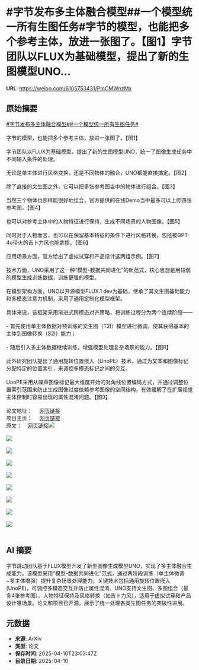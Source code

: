 # #字节发布多主体融合模型##一个模型统一所有生图任务#字节的模型，也能把多个参考主体，放进一张图了。【图1】字节团队以FLUX为基础模型，提出了新的生图模型UNO...

**URL**: https://weibo.com/6105753431/PmCMWnzMx

## 原始摘要

<a href="https://m.weibo.cn/search?containerid=231522type%3D1%26t%3D10%26q%3D%23%E5%AD%97%E8%8A%82%E5%8F%91%E5%B8%83%E5%A4%9A%E4%B8%BB%E4%BD%93%E8%9E%8D%E5%90%88%E6%A8%A1%E5%9E%8B%23&amp;extparam=%23%E5%AD%97%E8%8A%82%E5%8F%91%E5%B8%83%E5%A4%9A%E4%B8%BB%E4%BD%93%E8%9E%8D%E5%90%88%E6%A8%A1%E5%9E%8B%23" data-hide=""><span class="surl-text">#字节发布多主体融合模型#</span></a><a href="https://m.weibo.cn/search?containerid=231522type%3D1%26t%3D10%26q%3D%23%E4%B8%80%E4%B8%AA%E6%A8%A1%E5%9E%8B%E7%BB%9F%E4%B8%80%E6%89%80%E6%9C%89%E7%94%9F%E5%9B%BE%E4%BB%BB%E5%8A%A1%23&amp;extparam=%23%E4%B8%80%E4%B8%AA%E6%A8%A1%E5%9E%8B%E7%BB%9F%E4%B8%80%E6%89%80%E6%9C%89%E7%94%9F%E5%9B%BE%E4%BB%BB%E5%8A%A1%23" data-hide=""><span class="surl-text">#一个模型统一所有生图任务#</span></a><br><br>字节的模型，也能把多个参考主体，放进一张图了。【图1】<br><br>字节团队以FLUX为基础模型，提出了新的生图模型UNO，统一了图像生成任务中不同输入条件的处理。<br><br>无论是单主体进行风格变换，还是不同物体的融合，UNO都能直接搞定。【图2】<br><br>除了直接的文生图之外，它可以把多张参考图当中的物体进行组合。【图3】<br><br>当然三个物体也照样能很好地组合，官方提供的在线Demo当中最多可以上传四张参考图。【图4】<br><br>也可以对参考主体中的人物特征进行保持，生成不同场景的人物图像。【图5】<br><br>同时对于人物而言，也可以在保留基本特征的条件下进行风格转换，包括被GPT-4o带火的吉卜力风也能拿捏。【图6】<br><br>应用场景方面，官方给出了虚拟试穿和产品设计这两组示例。【图7】<br><br>技术方面，UNO采用了这一种“模型-数据共同进化”的新范式，核心思想是用较弱的模型生成训练数据，训练更强的模型。<br><br>在模型架构方面，UNO以开源模型FLUX.1 dev为基础，继承了其文生图基础能力和多模态注意力机制，采用了通用定制化模型框架。<br><br>具体来说，该框架采用渐进式跨模态对齐策略，将训练过程分为两个连续阶段——<br><br>- 首先使用单主体数据对预训练的文生图（T2I）模型进行微调，使其获得基本的主体到图像转换（S2I）能力；<br><br>- 随后引入多主体数据继续训练，增强模型处理复杂场景的能力。【图8】<br><br>此外研究团队提出了通用旋转位置嵌入（UnoPE）技术，通过为文本和图像标记分配特定的位置索引，来调控多模态标记之间的交互。<br><br>UnoPE采用从噪声图像标记最大维度开始的对角线位置编码方式，并通过调整位置索引范围来防止生成图像过度依赖参考图像的空间结构，有效缓解了在扩展视觉主体控制时容易出现的属性混淆问题。【图9】<br><br>论文地址：  <a href="https://weibo.cn/sinaurl?u=https%3A%2F%2Farxiv.org%2Fabs%2F2504.02160" data-hide=""><span class="url-icon"><img style="width: 1rem;height: 1rem" src="https://h5.sinaimg.cn/upload/2015/09/25/3/timeline_card_small_web_default.png" referrerpolicy="no-referrer"></span><span class="surl-text">网页链接</span></a>  <br>项目主页：  <a href="https://weibo.cn/sinaurl?u=https%3A%2F%2Fbytedance.github.io%2FUNO%2F" data-hide=""><span class="url-icon"><img style="width: 1rem;height: 1rem" src="https://h5.sinaimg.cn/upload/2015/09/25/3/timeline_card_small_web_default.png" referrerpolicy="no-referrer"></span><span class="surl-text">网页链接</span></a><br>原文：<a href="https://weibo.cn/sinaurl?u=https%3A%2F%2Fmp.weixin.qq.com%2Fs%2Fh4fkShoOG_Fi66fksXaJGw" data-hide=""><span class="url-icon"><img style="width: 1rem;height: 1rem" src="https://h5.sinaimg.cn/upload/2015/09/25/3/timeline_card_small_web_default.png" referrerpolicy="no-referrer"></span><span class="surl-text">网页链接</span></a><img style="" src="https://tvax1.sinaimg.cn/large/006Fd7o3gy1i0bt085vt4j30zk0dx48j.jpg" referrerpolicy="no-referrer"><br><br><img style="" src="https://tvax4.sinaimg.cn/large/006Fd7o3gy1i0bt08edv2j30zk0g4n62.jpg" referrerpolicy="no-referrer"><br><br><img style="" src="https://tvax1.sinaimg.cn/large/006Fd7o3gy1i0bt07xp8vj30mm0k0ncs.jpg" referrerpolicy="no-referrer"><br><br><img style="" src="https://tvax1.sinaimg.cn/large/006Fd7o3gy1i0bt08encoj30zk0ghgqr.jpg" referrerpolicy="no-referrer"><br><br><img style="" src="https://tvax1.sinaimg.cn/large/006Fd7o3gy1i0bt077vd9j30zk08eadh.jpg" referrerpolicy="no-referrer"><br><br><img style="" src="https://tvax2.sinaimg.cn/large/006Fd7o3gy1i0bt0886akj30pj0k0129.jpg" referrerpolicy="no-referrer"><br><br><img style="" src="https://tvax3.sinaimg.cn/large/006Fd7o3gy1i0bt08fz2bj30zk0glqas.jpg" referrerpolicy="no-referrer"><br><br><img style="" src="https://tvax3.sinaimg.cn/large/006Fd7o3gy1i0bt08h4bpj30zk0hnq9s.jpg" referrerpolicy="no-referrer"><br><br><img style="" src="https://tvax2.sinaimg.cn/large/006Fd7o3gy1i0bt0a5skzj30pa0hc468.jpg" referrerpolicy="no-referrer"><br><br>

## AI 摘要

字节跳动团队基于FLUX模型开发了新型图像生成模型UNO，实现了多主体融合生成能力。该模型采用"模型-数据共同进化"范式，通过两阶段训练（单主体微调+多主体增强）提升复杂场景处理能力。关键技术包括通用旋转位置嵌入(UnoPE)，可调控多模态交互并防止属性混淆。UNO支持文生图、多图组合（最多4张参考图）、人物特征保持及风格转换（如吉卜力风），适用于虚拟试穿和产品设计等场景。论文和项目已开源，展示了统一处理各类生图任务的突破性进展。

## 元数据

- **来源**: ArXiv
- **类型**: 论文
- **保存时间**: 2025-04-10T23:03:47Z
- **目录日期**: 2025-04-10
